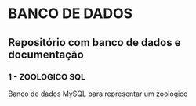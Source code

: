 # BANCO DE DADOS

## Repositório com banco de dados e documentação 

### 1 - ZOOLOGICO SQL

Banco de dados MySQL para representar um zoologico
